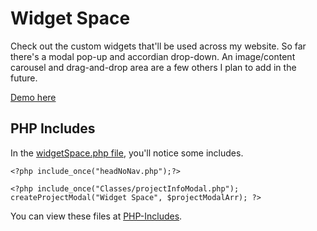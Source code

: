 # Widget Space

Check out the custom widgets that'll be used across my website. So far there's a modal pop-up  and accordian drop-down. An image/content carousel and drag-and-drop area are a few others I plan to add in the future. 

[Demo here](https://darianvereen.com/HTML_PHP/projects/widgetSpace/widgetSpace.php)

## PHP Includes

In the [widgetSpace.php file](https://github.com/dvereen1/WidgetSpace/blob/main/widgetSpace.php), you'll notice some includes.

`<?php include_once("headNoNav.php");?>`

`<?php include_once("Classes/projectInfoModal.php");
       createProjectModal("Widget Space", $projectModalArr);
?>`
  
You can view these files at [PHP-Includes](https://github.com/dvereen1/PHP-Includes).